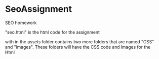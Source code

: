 # SeoAssignment
SEO homework

"seo.html" is the html code for the assignment 

with in the assets folder contains two more folders that are named "CSS" and "images".
These folders will have the CSS code and Images for the Html 

